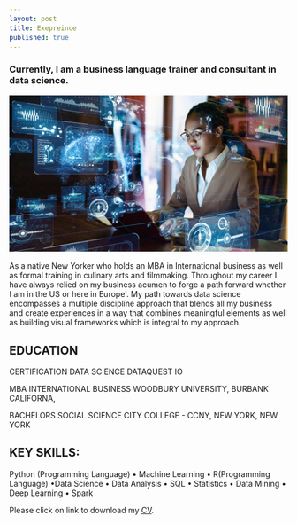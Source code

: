 ```yaml
---
layout: post
title: Exepreince
published: true
---
```


### Currently, I am a business language trainer and consultant in data science. 

![image](/images/data_sci_woc.jpg)


As a native New Yorker who holds an MBA in International business as well as formal training in culinary arts and filmmaking.  Throughout my career I have always relied on my business acumen to forge a path forward whether I am in the US or here in Europe'.  My path towards data science encompasses a multiple discipline approach that blends all my business and create experiences in a way that combines meaningful elements as well as building visual frameworks which is integral to my approach.

EDUCATION
---

CERTIFICATION DATA SCIENCE
DATAQUEST IO 
 
MBA INTERNATIONAL BUSINESS
WOODBURY UNIVERSITY, BURBANK CALIFORNA,  

BACHELORS SOCIAL SCIENCE
CITY COLLEGE - CCNY, NEW YORK, NEW YORK 

KEY SKILLS: 
---
Python (Programming Language) • Machine Learning • R(Programming Language) •Data Science • Data Analysis • SQL • Statistics • Data Mining • Deep Learning • Spark

Please click on link to download my [CV](https://github.com/senoel123/senoel123.github.io/raw/master/CV_SEN.pdf).

